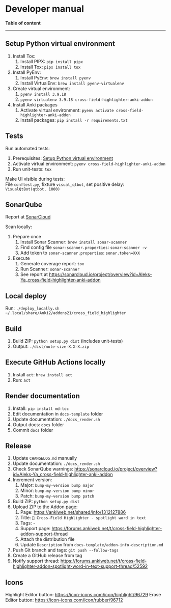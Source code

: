 # Developer manual

**Table of content**

<!--TOC-->

---

## Setup Python virtual environment

1. Install Tox:
    1. Install PIPX: `pip install pipx`
    2. Install Tox: `pipx install tox`
2. Install PyEnv:
    1. Install PyEnv: `brew install pyenv`
    2. Install VirtualEnv: `brew install pyenv-virtualenv`
3. Create virtual environment:
    1. `pyenv install 3.9.18`
    2. `pyenv virtualenv 3.9.18 cross-field-highlighter-anki-addon`
4. Install Anki packages
    1. Activate virtual environment: `pyenv activate cross-field-highlighter-anki-addon`
    2. Install packages: `pip install -r requirements.txt`

## Tests

Run automated tests:

1. Prerequisites: [Setup Python virtual environment](#setup-python-virtual-environment)
2. Activate virtual environment: `pyenv cross-field-highlighter-anki-addon`
3. Run unit-tests: `tox`

Make UI visible during tests:  
File `conftest.py`, fixture `visual_qtbot`, set positive delay: `VisualQtBot(qtbot, 1000)`

## SonarQube

Report at [SonarCloud](https://sonarcloud.io/project/overview?id=Aleks-Ya_cross-field-highlighter-anki-addon)

Scan locally:

1. Prepare once
    1. Install Sonar Scanner: `brew install sonar-scanner`
    2. Find config file `sonar-scanner.properties`: `sonar-scanner -v`
    3. Add token to `sonar-scanner.properties`: `sonar.token=XXX`
2. Execute
    1. Generate coverage report: `tox`
    2. Run Scanner: `sonar-scanner`
    3. See report at https://sonarcloud.io/project/overview?id=Aleks-Ya_cross-field-highlighter-anki-addon

## Local deploy

Run: `./deploy_locally.sh ~/.local/share/Anki2/addons21/cross_field_highlighter`

## Build

1. Build ZIP: `python setup.py dist` (includes unit-tests)
2. Output: `./dist/note-size-X.X-X.zip`

## Execute GitHub Actions locally

1. Install `act`: `brew install act`
2. Run: `act`

## Render documentation

1. Install: `pip install md-toc`
2. Edit documentation in `docs-template` folder
3. Update documentation: `./docs_render.sh`
4. Output docs: `docs` folder
5. Commit `docs` folder

## Release

1. Update `CHANGELOG.md` manually
2. Update documentation: `./docs_render.sh`
3. Check SonarQube warnings: https://sonarcloud.io/project/overview?id=Aleks-Ya_cross-field-highlighter-anki-addon
4. Increment version:
    1. Major: `bump-my-version bump major`
    2. Minor: `bump-my-version bump minor`
    3. Patch: `bump-my-version bump patch`
5. Build ZIP: `python setup.py dist`
6. Upload ZIP to the Addon page:
    1. Page: https://ankiweb.net/shared/info/1312127886
    2. Title: `🎨 Cross-Field Highlighter - spotlight word in text`
    3. Tags: -
    4. Support page: https://forums.ankiweb.net/t/cross-field-highlighter-addon-support-thread
    5. Attach the distribution file
    6. Update `Description` from `docs-template/addon-info-description.md`
7. Push Git branch and tags: `git push --follow-tags`
8. Create a GitHub release from tag
9. Notify support thread:
   https://forums.ankiweb.net/t/cross-field-highlighter-addon-spotlight-word-in-text-support-thread/52592

## Icons

Highlight Editor button: https://icon-icons.com/icon/highlight/96729
Erase Editor button: https://icon-icons.com/icon/rubber/96712
